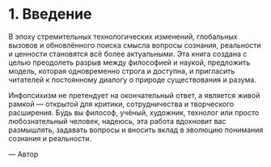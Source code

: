 # 1. Введение

В эпоху стремительных технологических изменений, глобальных вызовов и обновлённого поиска смысла вопросы сознания, реальности и ценности становятся всё более актуальными. Эта книга создана с целью преодолеть разрыв между философией и наукой, предложить модель, которая одновременно строга и доступна, и пригласить читателей к постоянному диалогу о природе существования и разума.

Инфопсихизм не претендует на окончательный ответ, а является живой рамкой — открытой для критики, сотрудничества и творческого расширения. Будь вы философ, учёный, художник, технолог или просто любознательный человек, надеюсь, эта работа вдохновит вас размышлять, задавать вопросы и вносить вклад в эволюцию понимания сознания и реальности.

— Автор
